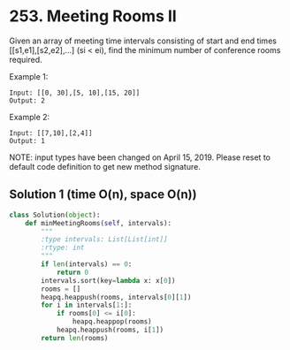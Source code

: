 # 253. Meeting Rooms II

Given an array of meeting time intervals consisting of start and end times [[s1,e1],[s2,e2],...] (si < ei), find the minimum number of conference rooms required.

Example 1:

```
Input: [[0, 30],[5, 10],[15, 20]]
Output: 2
```

Example 2:

```
Input: [[7,10],[2,4]]
Output: 1
```

NOTE: input types have been changed on April 15, 2019. Please reset to default code definition to get new method signature.

## Solution 1 (time O(n), space O(n))

```python
class Solution(object):
    def minMeetingRooms(self, intervals):
        """
        :type intervals: List[List[int]]
        :rtype: int
        """
        if len(intervals) == 0:
            return 0
        intervals.sort(key=lambda x: x[0])
        rooms = []
        heapq.heappush(rooms, intervals[0][1])
        for i in intervals[1:]:
            if rooms[0] <= i[0]:
                heapq.heappop(rooms)
            heapq.heappush(rooms, i[1])
        return len(rooms)
```
